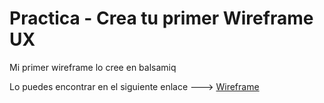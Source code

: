 # Practica  - Crea tu primer Wireframe UX

Mi primer wireframe lo cree en balsamiq 

Lo puedes encontrar en el siguiente enlace --->  [Wireframe](https://balsamiq.cloud/stvonpr/pujx3d0)


